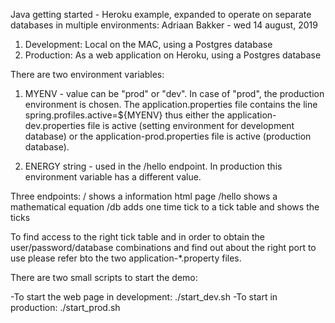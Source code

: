 Java getting started - Heroku example, expanded to operate on separate databases in multiple environments:
Adriaan Bakker - wed 14 august, 2019

1. Development: Local on the MAC, using a Postgres database
2. Production: As a web application on Heroku, using a Postgres database

There are two environment variables:

1. MYENV - value can be "prod" or "dev". In case of "prod", the production environment is chosen.
   The application.properties file contains the line
   spring.profiles.active=${MYENV}
   thus either the application-dev.properties file is active (setting environment for development database) or 
   the application-prod.properties file is active (production database).
   
2. ENERGY string - used in the /hello endpoint. In production this environment variable has a different value.


Three endpoints:
/    shows a information html page
/hello   shows a mathematical equation 
/db      adds one time tick to a tick table and shows the ticks

To find access to the right tick table and in order to obtain the user/password/database combinations and find out 
about the right port to use please refer bto the two application-*.property files.


There are two small scripts to start the demo:

-To start the web page in development: ./start_dev.sh
-To start in production: ./start_prod.sh

